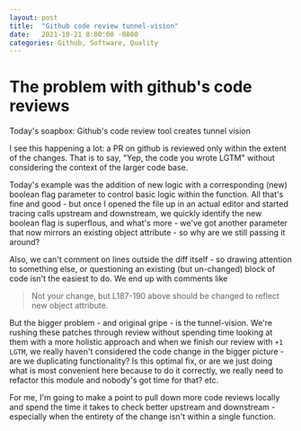 ```yaml
---
layout: post
title:  "Github code review tunnel-vision"
date:   2021-10-21 8:00:00 -0800
categories: Github, Software, Quality
---
```


# The problem with github's code reviews

Today's soapbox: Github's code review tool creates tunnel vision

I see this happening a lot: a PR on github is reviewed only within the extent of the changes.
That is to say, "Yep, the code you wrote LGTM" without considering the context of the larger
code base.

Today's example was the addition of new logic with a corresponding (new) boolean flag parameter
to control basic logic within the function. All that's fine and good - but once I opened the
file up in an actual editor and started tracing calls upstream and downstream, we quickly identify
the new boolean flag is superflous, and what's more - we've got another parameter that now mirrors
an existing object attribute - so why are we still passing it around?

Also, we can't comment on lines outside the diff itself - so drawing attention to something else,
or questioning an existing (but un-changed) block of code isn't the easiest to do. We end up with
comments like 
> Not your change, but L187-190 above should be changed to reflect new object attribute.

But the bigger problem - and original gripe - is the tunnel-vision.  We're rushing these patches 
through review without spending time looking at them with a more holistic approach and when we
finish our review with `+1 LGTM`, we really haven't considered the code change in the bigger
picture - are we duplicating functionality? Is this optimal fix, or are we just doing what is
most convenient here because to do it correctly, we really need to refactor this module and nobody's 
got time for that? etc.

For me, I'm going to make a point to pull down more code reviews locally and spend the time it takes
to check better upstream and downstream - especially when the entirety of the change isn't within
a single function.

